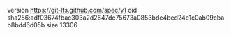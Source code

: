 version https://git-lfs.github.com/spec/v1
oid sha256:adf03674fbac303a2d2647dc75673a0853bde4bed24e1c0ab09cbab8bdd6d05b
size 13306
